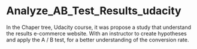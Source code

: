 # Analyze_AB_Test_Results_udacity
In the Chaper tree, Udacity course, it was propose a study that understand the results e-commerce website. With an instructor to create hypotheses and apply the A / B test, for a better understanding of the conversion rate.
